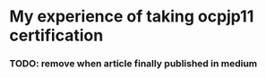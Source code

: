 # My experience of taking ocpjp11 certification
### TODO: remove when article finally published in medium